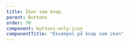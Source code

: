 ```yaml
---
title: Ikon som knap
parent: Buttons
order: 70
component: buttons-only-icon
componentTitle: "Eksempel på knap som ikon"
---
```

